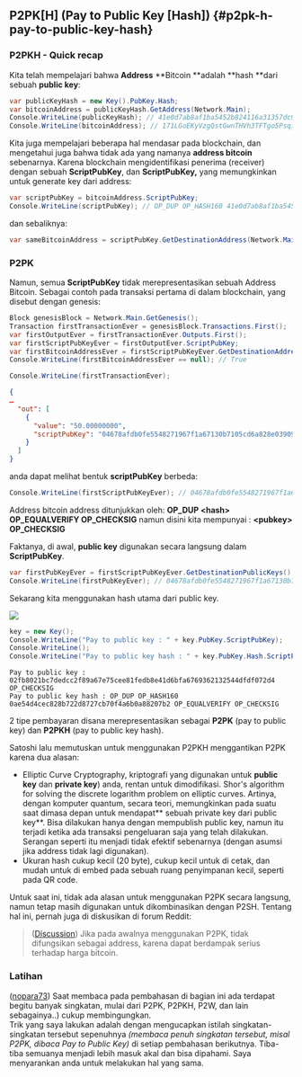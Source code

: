 ## P2PK\[H\] \(Pay to Public Key \[Hash\]\) {#p2pk-h-pay-to-public-key-hash}

### P2PKH - Quick recap

Kita telah mempelajari bahwa **Address** **Bitcoin **adalah **hash **dari sebuah **public key**:

```cs
var publicKeyHash = new Key().PubKey.Hash;
var bitcoinAddress = publicKeyHash.GetAddress(Network.Main);
Console.WriteLine(publicKeyHash); // 41e0d7ab8af1ba5452b824116a31357dc931cf28
Console.WriteLine(bitcoinAddress); // 171LGoEKyVzgQstGwnTHVh3TFTgo5PsqiY
```

Kita juga mempelajari beberapa hal mendasar pada blockchain, dan mengetahui juga bahwa tidak ada yang namanya **address bitcoin** sebenarnya. Karena blockchain mengidentifikasi penerima \(receiver\) dengan sebuah **ScriptPubKey**, dan **ScriptPubKey,** yang memungkinkan untuk generate key dari address:

```cs
var scriptPubKey = bitcoinAddress.ScriptPubKey;
Console.WriteLine(scriptPubKey); // OP_DUP OP_HASH160 41e0d7ab8af1ba5452b824116a31357dc931cf28 OP_EQUALVERIFY OP_CHECKSIG
```

dan sebaliknya:

```cs
var sameBitcoinAddress = scriptPubKey.GetDestinationAddress(Network.Main);
```

### P2PK

Namun, semua **ScriptPubKey** tidak merepresentasikan sebuah Address Bitcoin. Sebagai contoh pada transaksi pertama di dalam blockchain, yang disebut dengan genesis:

```cs
Block genesisBlock = Network.Main.GetGenesis();
Transaction firstTransactionEver = genesisBlock.Transactions.First();
var firstOutputEver = firstTransactionEver.Outputs.First();
var firstScriptPubKeyEver = firstOutputEver.ScriptPubKey;
var firstBitcoinAddressEver = firstScriptPubKeyEver.GetDestinationAddress(Network.Main);
Console.WriteLine(firstBitcoinAddressEver == null); // True
```

```cs
Console.WriteLine(firstTransactionEver);
```

```json
{
…
  "out": [
    {
      "value": "50.00000000",
      "scriptPubKey": "04678afdb0fe5548271967f1a67130b7105cd6a828e03909a67962e0ea1f61deb649f6bc3f4cef38c4f35504e51ec112de5c384df7ba0b8d578a4c702b6bf11d5f OP_CHECKSIG"
    }
  ]
}
```

anda dapat melihat bentuk **scriptPubKey** berbeda:

```cs
Console.WriteLine(firstScriptPubKeyEver); // 04678afdb0fe5548271967f1a67130b7105cd6a828e03909a67962e0ea1f61deb649f6bc3f4cef38c4f35504e51ec112de5c384df7ba0b8d578a4c702b6bf11d5f OP_CHECKSIG
```

Address bitcoin address ditunjukkan oleh: **OP\_DUP &lt;hash&gt; OP\_EQUALVERIFY OP\_CHECKSIG** namun disini kita mempunyai : **&lt;pubkey&gt; OP\_CHECKSIG**

Faktanya, di awal, **public key** digunakan secara langsung dalam **ScriptPubKey**.

```cs
var firstPubKeyEver = firstScriptPubKeyEver.GetDestinationPublicKeys().First();
Console.WriteLine(firstPubKeyEver); // 04678afdb0fe5548271967f1a67130b7105cd6a828e03909a67962e0ea1f61deb649f6bc3f4cef38c4f35504e51ec112de5c384df7ba0b8d578a4c702b6bf11d5f
```

Sekarang kita menggunakan hash utama dari public key.

![](../assets/PPKH.png)

```cs
key = new Key();
Console.WriteLine("Pay to public key : " + key.PubKey.ScriptPubKey);
Console.WriteLine();
Console.WriteLine("Pay to public key hash : " + key.PubKey.Hash.ScriptPubKey);
```

```
Pay to public key : 02fb8021bc7dedcc2f89a67e75cee81fedb8e41d6bfa6769362132544dfdf072d4 OP_CHECKSIG
Pay to public key hash : OP_DUP OP_HASH160 0ae54d4cec828b722d8727cb70f4a6b0a88207b2 OP_EQUALVERIFY OP_CHECKSIG
```

2 tipe pembayaran disana merepresentasikan sebagai **P2PK** \(pay to public key\) dan **P2PKH** \(pay to public key hash\).

Satoshi lalu memutuskan untuk menggunakan P2PKH menggantikan P2PK karena dua alasan:

* Elliptic Curve Cryptography, kriptografi yang digunakan untuk **public key** dan **private key**\) anda, rentan untuk dimodifikasi. Shor's algorithm for solving the discrete logarithm problem on elliptic curves. Artinya, dengan komputer quantum, secara teori, memungkinkan pada suatu saat dimasa depan untuk mendapat** sebuah private key dari public key**. Bisa dilakukan hanya dengan mempublish public key, namun itu terjadi ketika ada transaksi pengeluaran saja yang telah dilakukan. Serangan seperti itu menjadi tidak efektif sebenarnya \(dengan asumsi jika address tidak lagi digunakan\). 
* Ukuran hash cukup kecil \(20 byte\), cukup kecil untuk di cetak, dan mudah untuk di embed pada sebuah ruang penyimpanan kecil, seperti pada QR code.

Untuk saat ini, tidak ada alasan untuk menggunakan P2PK secara langsung, namun tetap masih digunakan untuk dikombinasikan dengan P2SH. Tentang hal ini, pernah juga  di diskusikan di forum Reddit:

> \([Discussion](https://www.reddit.com/r/Bitcoin/comments/4isxjr/petition_to_protect_satoshis_coins/d30we6f)\) Jika pada awalnya menggunakan P2PK, tidak difungsikan sebagai address, karena dapat berdampak serius terhadap harga bitcoin.

### Latihan

\([nopara73](https://github.com/nopara73)\) Saat membaca pada pembahasan di bagian ini ada terdapat begitu banyak singkatan, mulai dari P2PK, P2PKH, P2W, dan lain sebagainya..\) cukup membingungkan.  
Trik yang saya lakukan adalah dengan mengucapkan istilah singkatan-singkatan tersebut sepenuhnya _\(membaca penuh singkatan tersebut, misal P2PK, dibaca Pay to Public Key\)_ di setiap pembahasan berikutnya. Tiba-tiba semuanya menjadi lebih masuk akal dan bisa dipahami. Saya menyarankan anda untuk melakukan hal yang sama. 

